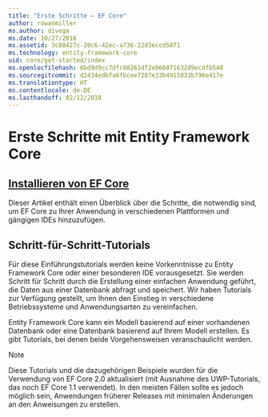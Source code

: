 ```yaml
---
title: "Erste Schritte – EF Core"
author: rowanmiller
ms.author: divega
ms.date: 10/27/2016
ms.assetid: 3c88427c-20c6-42ec-a736-22d3eccd5071
ms.technology: entity-framework-core
uid: core/get-started/index
ms.openlocfilehash: 6bd9d9cc7dfc08261df2e066071632d9ecdfb548
ms.sourcegitcommit: d2434edbfa6fbcee7287e33b4915033b796e417e
ms.translationtype: HT
ms.contentlocale: de-DE
ms.lasthandoff: 02/12/2018
---
```

# <a name="getting-started-with-entity-framework-core"></a>Erste Schritte mit Entity Framework Core

## <a name="installing-ef-coreinstallindexmd"></a>[Installieren von EF Core](install/index.md)

Dieser Artikel enthält einen Überblick über die Schritte, die notwendig sind, um EF Core zu Ihrer Anwendung in verschiedenen Plattformen und gängigen IDEs hinzuzufügen.

## <a name="step-by-step-tutorials"></a>Schritt-für-Schritt-Tutorials

Für diese Einführungstutorials werden keine Vorkenntnisse zu Entity Framework Core oder einer besonderen IDE vorausgesetzt. Sie werden Schritt für Schritt durch die Erstellung einer einfachen Anwendung geführt, die Daten aus einer Datenbank abfragt und speichert. Wir haben Tutorials zur Verfügung gestellt, um Ihnen den Einstieg in verschiedene Betriebssysteme und Anwendungsarten zu vereinfachen.

Entity Framework Core kann ein Modell basierend auf einer vorhandenen Datenbank oder eine Datenbank basierend auf Ihrem Modell erstellen. Es gibt Tutorials, bei denen beide Vorgehensweisen veranschaulicht werden.

> [!NOTE]  
> Diese Tutorials und die dazugehörigen Beispiele wurden für die Verwendung von EF Core 2.0 aktualisiert (mit Ausnahme des UWP-Tutorials, das noch EF Core 1.1 verwendet). In den meisten Fällen sollte es jedoch möglich sein, Anwendungen früherer Releases mit minimalen Änderungen an den Anweisungen zu erstellen. 
